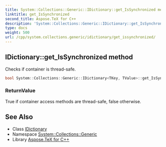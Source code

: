 ```yaml
---
title: System::Collections::Generic::IDictionary::get_IsSynchronized method
linktitle: get_IsSynchronized
second_title: Aspose.TeX for C++
description: 'System::Collections::Generic::IDictionary::get_IsSynchronized method. Checks if container is thread-safe in C++.'
type: docs
weight: 500
url: /cpp/system.collections.generic/idictionary/get_issynchronized/
---
```

## IDictionary::get_IsSynchronized method


Checks if container is thread-safe.

```cpp
bool System::Collections::Generic::IDictionary<TKey, TValue>::get_IsSynchronized() const
```


### ReturnValue

True if container access methods are thread-safe, false otherwise.

## See Also

* Class [IDictionary](../)
* Namespace [System::Collections::Generic](../../)
* Library [Aspose.TeX for C++](../../../)
